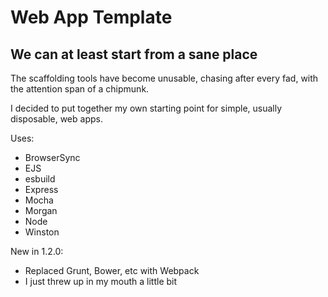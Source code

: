 Web App Template
================
## We can at least start from a sane place

The scaffolding tools have become unusable, chasing after every fad, with the attention span of a chipmunk.

I decided to put together my own starting point for simple, usually disposable, web apps.

Uses:
 - BrowserSync
 - EJS
 - esbuild
 - Express
 - Mocha
 - Morgan
 - Node
 - Winston

New in 1.2.0:
 - Replaced Grunt, Bower, etc with Webpack
 - I just threw up in my mouth a little bit
